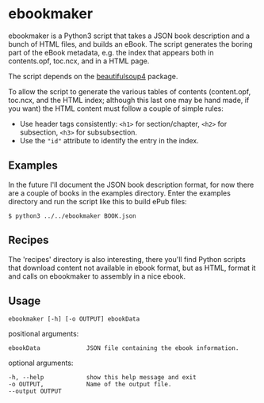 ebookmaker
==========

ebookmaker is a Python3 script that takes a JSON book description
and a bunch of HTML files, and builds an eBook.
The script generates the boring part of the eBook metadata, e.g.
the index that appears both in contents.opf, toc.ncx, and
in a HTML page.

The script depends on the 
[beautifulsoup4](https://pypi.python.org/pypi/beautifulsoup4/4.3.2)
package.

To allow the script to generate the various tables of contents
(content.opf, toc.ncx, and the HTML index; although this last one
may be hand made, if you want) the HTML content must follow a couple
 of simple rules:

* Use header tags consistently: `<h1>` for section/chapter,
  `<h2>` for subsection, `<h3>` for subsubsection.
* Use the `"id"` attribute to identify the entry in the index.

Examples
--------

In the future I'll document the JSON book description format,
for now there are a couple of books in the examples directory.
Enter the examples directory and run the script like this to
build ePub files:

    $ python3 ../../ebookmaker BOOK.json

Recipes
-------

The 'recipes' directory is also interesting, there you'll find
Python scripts that download content not available in ebook format,
but as HTML, format it and calls on ebookmaker to assembly in a
nice ebook.

Usage
-----

    ebookmaker [-h] [-o OUTPUT] ebookData

positional arguments:

    ebookData             JSON file containing the ebook information.

optional arguments:

    -h, --help            show this help message and exit
    -o OUTPUT,            Name of the output file.
    --output OUTPUT

